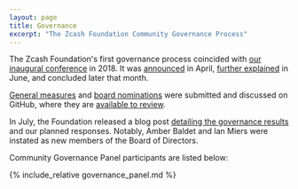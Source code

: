```yaml
---
layout: page
title: Governance
excerpt: "The Zcash Foundation Community Governance Process"
---
```


The Zcash Foundation's first governance process coincided with [our inaugural conference](https://www.zfnd.org/blog/zcon0-recap/) in 2018. It was [announced](https://www.zfnd.org/blog/zcon0-and-community-governance/) in April, [further explained](https://www.zfnd.org/blog/governance-voting/) in June, and concluded later that month.

[General measures](https://github.com/ZcashFoundation/Elections/tree/master/2018-Q2/General-Measures) and [board nominations](https://github.com/ZcashFoundation/Elections/tree/master/2018-Q2/Board-Nominations) were submitted and discussed on GitHub, where they are [available to review](https://github.com/ZcashFoundation/Elections).

In July, the Foundation released a blog post [detailing the governance results](https://www.zfnd.org/blog/governance-results/) and our planned responses. Notably, Amber Baldet and Ian Miers were instated as new members of the Board of Directors.

Community Governance Panel participants are listed below:

{% include_relative governance_panel.md %}
